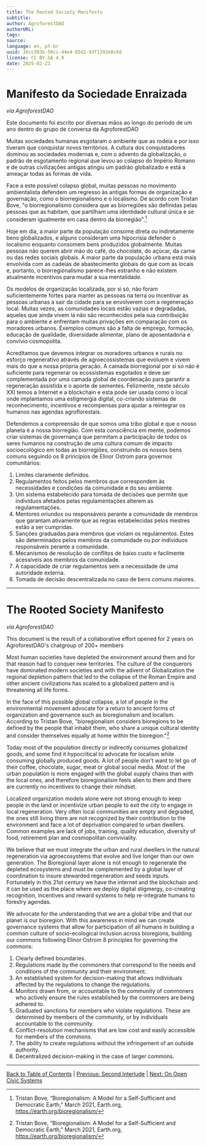 ```yaml
---
title: The Rooted Society Manifesto
subtitle: 
author: AgroforestDAO
authorURL: 
tags: 
source: 
language: en, pt-br
uuid: 3bcc303b-50cc-44e4-85d2-93f1292e8c6d
license: CC BY-SA 4.0
date: 2025-02-21
---
```

# Manifesto da Sociedade Enraizada

_via AgroforestDAO_

Este documento foi escrito por diversas mãos ao longo do período de um ano dentro do grupo de conversa da AgroforestDAO

Muitas sociedades humanas esgotaram o ambiente que as rodeia e por isso tiveram que conquistar novos territórios. A cultura dos conquistadores dominou as sociedades modernas e, com o advento da globalização, o padrão de esgotamento regional que levou ao colapso do Império Romano e de outras civilizações antigas atingiu um padrão globalizado e está a ameaçar todas as formas de vida.

Face a este possível colapso global, muitas pessoas no movimento ambientalista defendem um regresso às antigas formas de organização e governação, como o biorregionalismo e o localismo. De acordo com Tristan Bove, "o biorregionalismo considera que as biorregiões são definidas pelas pessoas que as habitam, que partilham uma identidade cultural única e se consideram igualmente em casa dentro da biorregião".[^1]

Hoje em dia, a maior parte da população consome direta ou indiretamente bens globalizados, e alguns consideram uma hipocrisia defender o localismo enquanto consomem bens produzidos globalmente. Muitas pessoas não querem abrir mão do café, do chocolate, do açúcar, da carne ou das redes sociais globais. A maior parte da população urbana está mais envolvida com as cadeias de abastecimento globais do que com as locais e, portanto, o biorregionalismo parece-lhes estranho e não existem atualmente incentivos para mudar a sua mentalidade.

Os modelos de organização localizada, por si só, não foram suficientemente fortes para manter as pessoas na terra ou incentivar as pessoas urbanas a sair da cidade para se envolverem com a regeneração local. Muitas vezes, as comunidades locais estão vazias e degradadas, aqueles que ainda vivem lá não são reconhecidos pela sua contribuição para o ambiente e enfrentam muitas privações em comparação com os moradores urbanos. Exemplos comuns são a falta de emprego, formação, educação de qualidade, diversidade alimentar, plano de aposentadoria e convívio cosmopolita.

Acreditamos que devemos integrar os moradores urbanos e rurais no esforço regenerativo através de agroecossistemas que evoluem e vivem mais do que a nossa própria geração. A camada biorregional por si só não é suficiente para regenerar os ecossistemas esgotados e deve ser complementada por uma camada global de coordenação para garantir a regeneração assistida e o aporte de sementes. Felizmente, neste século XXI temos a Internet e a blockchain e esta pode ser usada como o local onde implantamos uma estigmergia digital, co-criando sistemas de reconhecimento, incentivos e recompensas para ajudar a reintegrar os humanos nas agendas agroflorestais.

Defendemos a compreensão de que somos uma tribo global e que o nosso planeta é a nossa biorregião. Com esta consciência em mente, podemos criar sistemas de governança que permitam a participação de todos os seres humanos na construção de uma cultura comum de impacto socioecológico em todas as biorregiões, construindo os nossos bens comuns seguindo os 8 princípios de Elinor Ostrom para governos comunitários:

1. Limites claramente definidos.
2. Regulamentos feitos pelos membros que correspondem às necessidades e condições da comunidade e do seu ambiente.
3. Um sistema estabelecido para tomada de decisões que permite que indivíduos afetados pelas regulamentações alterem as regulamentações.
4. Mentores oriundos ou responsáveis perante a comunidade de membros que garantam ativamente que as regras estabelecidas pelos mestres estão a ser cumpridas.
5. Sanções graduadas para membros que violam os regulamentos. Estes são determinados pelos membros da comunidade ou por indivíduos responsáveis perante a comunidade.
6. Mecanismos de resolução de conflitos de baixo custo e facilmente acessíveis aos membros da comunidade.
7. A capacidade de criar regulamentos sem a necessidade de uma autoridade externa.
8. Tomada de decisão descentralizada no caso de bens comuns maiores.

---

# The Rooted Society Manifesto

_via AgroforestDAO_

This document is the result of a collaborative effort opened for 2 years on AgroforestDAO's chatgroup of 200+ members

Most human societies have depleted the environment around them and for that reason had to conquer new territories. The culture of the conquerors have dominated modern societies and with the advent of Globalization the regional depletion pattern that led to the collapse of the Roman Empire and other ancient civilizations has scaled to a globalized pattern and is threatening all life forms.

In the face of this possible global collapse, a lot of people in the environmental movement advocate for a return to ancient forms of organization and governance such as bioregionalism and localism. According to Tristan Bove, "bioregionalism considers bioregions to be defined by the people that inhabit them, who share a unique cultural identity and consider themselves equally at home within the bioregion."[^1]

Today most of the population directly or indirectly consumes globalized goods, and some find it hypocritical to advocate for localism while consuming globally produced goods. A lot of people don't want to let go of their coffee, chocolate, sugar, meat or global social media. Most of the urban population is more engaged with the global supply chains than with the local ones, and therefore bioregionalism feels alien to them and there are currently no incentives to change their mindset.

Localized organization models alone were not strong enough to keep people in the land or incentivize urban people to exit the city to engage in local regeneration. Very often local communities are empty and degraded, the ones still living there are not recognized by their contribution to the environment and face a lot of deprivation compared to urban dwellers. Common examples are lack of jobs, training, quality education, diversity of food, retirement plan and cosmopolitan conviviality.

We believe that we must integrate the urban and rural dwellers in the natural regeneration via agroecosystems that evolve and live longer than our own generation. The Bioregional layer alone is not enough to regenerate the depleted ecosystems and must be complemented by a global layer of coordination to insure stewarded regeneration and seeds inputs. Fortunately in this 21st century we have the internet and the blockchain and it can be used as the place where we deploy digital stigmergy, co-creating recognition, incentives and reward systems to help re-integrate humans to forestry agendas.

We advocate for the understanding that we are a global tribe and that our planet is our bioregion. With this awareness in mind we can create governance systems that allow for participation of all humans in building a common culture of socio-ecological inclusion across bioregions, building our commons following Elinor Ostrom 8 principles for governing the commons:

1. Clearly defined boundaries.
2. Regulations made by the commoners that correspond to the needs and conditions of the community and their environment.
3. An established system for decision-making that allows individuals affected by the regulations to change the regulations.
4. Monitors drawn from, or accountable to the community of commoners who actively ensure the rules established by the commoners are being adhered to.
5. Graduated sanctions for members who violate regulations. These are determined by members of the community, or by individuals accountable to the community.
6. Conflict-resolution mechanisms that are low cost and easily accessible for members of the commons.
7. The ability to create regulations without the infringement of an outside authority.
8. Decentralized decision-making in the case of larger commons.

---

[Back to Table of Contents](library/Ethereum-Localism/ethereum-localism-book/index) | [Previous: Second Interlude](ethereum-localism-book-07-interlude-2) | [Next: On Open Civic Systems](ethereum-localism-book-09-open-civics.md)

[^1]: Tristan Bove, “Bioregionalism: A Model for a Self-Sufficient and Democratic Earth,” March 2021, Earth.org, https://earth.org/bioregionalism/